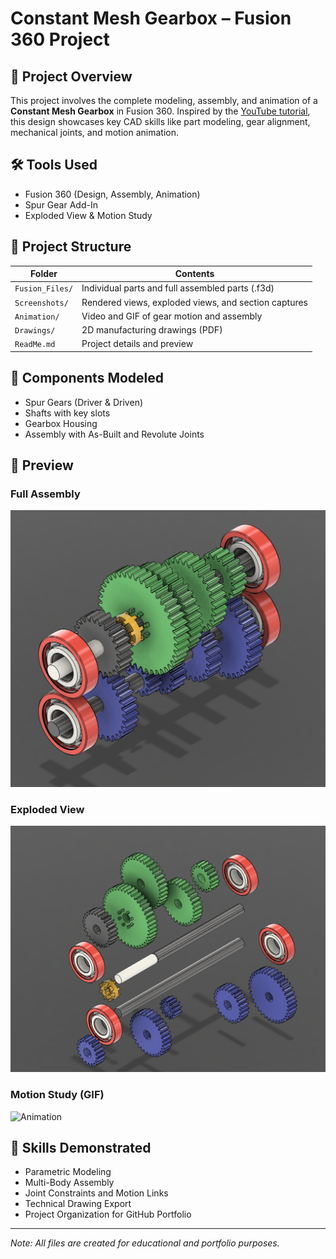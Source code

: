 # Constant Mesh Gearbox – Fusion 360 Project

## 🔧 Project Overview
This project involves the complete modeling, assembly, and animation of a **Constant Mesh Gearbox** in Fusion 360. Inspired by the [YouTube tutorial](https://www.youtube.com/watch?v=rPDsY4FN2Y0), this design showcases key CAD skills like part modeling, gear alignment, mechanical joints, and motion animation.

## 🛠 Tools Used
- Fusion 360 (Design, Assembly, Animation)
- Spur Gear Add-In
- Exploded View & Motion Study

## 📂 Project Structure
| Folder | Contents |
|--------|----------|
| `Fusion_Files/` | Individual parts and full assembled parts (.f3d) |
| `Screenshots/` | Rendered views, exploded views, and section captures |
| `Animation/` | Video and GIF of gear motion and assembly |
| `Drawings/` | 2D manufacturing drawings (PDF) |
| `ReadMe.md` | Project details and preview |

## 🧱 Components Modeled
- Spur Gears (Driver & Driven)
- Shafts with key slots
- Gearbox Housing
- Assembly with As-Built and Revolute Joints

## 📸 Preview

### Full Assembly
![Assembly](Screenshots/full_assembly.png)

### Exploded View
![Exploded View](Screenshots/exploded_view.png)

### Motion Study (GIF)
![Animation](Animation/exploded_animation.gif)

## 🧠 Skills Demonstrated
- Parametric Modeling
- Multi-Body Assembly
- Joint Constraints and Motion Links
- Technical Drawing Export
- Project Organization for GitHub Portfolio

---

 *Note: All files are created for educational and portfolio purposes.*
